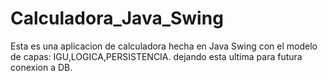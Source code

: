# Calculadora_Java_Swing
Esta es una aplicacion de calculadora hecha en Java Swing con el modelo de capas: IGU,LOGICA,PERSISTENCIA. dejando esta ultima para futura conexion a DB.
